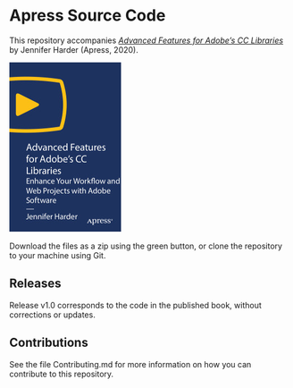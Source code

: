 # Apress Source Code

This repository accompanies [*Advanced Features for Adobe’s CC Libraries*](https://link.springer.com/video/10.1007/978-1-4842-6091-3) by Jennifer Harder (Apress, 2020).

[comment]: #cover
![Cover image](9781484260913.jpg)

Download the files as a zip using the green button, or clone the repository to your machine using Git.

## Releases

Release v1.0 corresponds to the code in the published book, without corrections or updates.

## Contributions

See the file Contributing.md for more information on how you can contribute to this repository.
